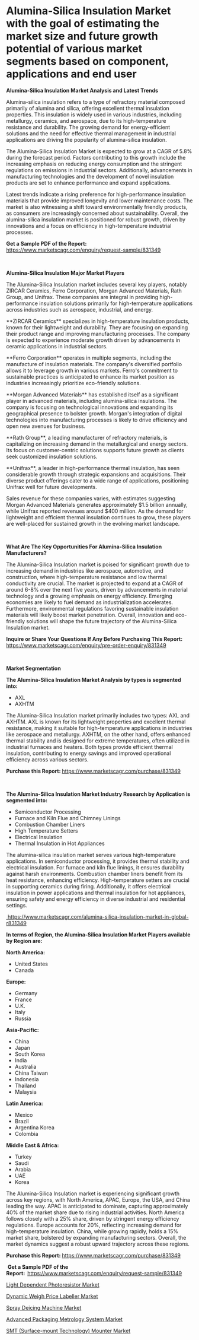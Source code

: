 <p><h1>Alumina-Silica Insulation Market with the goal of estimating the market size and future growth potential of various market segments based on component, applications and end user</h1></p><p><strong>Alumina-Silica Insulation Market Analysis and Latest Trends</strong></p>
<p><p>Alumina-silica insulation refers to a type of refractory material composed primarily of alumina and silica, offering excellent thermal insulation properties. This insulation is widely used in various industries, including metallurgy, ceramics, and aerospace, due to its high-temperature resistance and durability. The growing demand for energy-efficient solutions and the need for effective thermal management in industrial applications are driving the popularity of alumina-silica insulation.</p><p>The Alumina-Silica Insulation Market is expected to grow at a CAGR of 5.8% during the forecast period. Factors contributing to this growth include the increasing emphasis on reducing energy consumption and the stringent regulations on emissions in industrial sectors. Additionally, advancements in manufacturing technologies and the development of novel insulation products are set to enhance performance and expand applications. </p><p>Latest trends indicate a rising preference for high-performance insulation materials that provide improved longevity and lower maintenance costs. The market is also witnessing a shift toward environmentally friendly products, as consumers are increasingly concerned about sustainability. Overall, the alumina-silica insulation market is positioned for robust growth, driven by innovations and a focus on efficiency in high-temperature industrial processes.</p></p>
<p><strong>Get a Sample PDF of the Report:&nbsp;</strong> <a href="https://www.marketscagr.com/enquiry/request-sample/831349?utm_campaign=1128&utm_medium=2&utm_source=Github&utm_content=ia&utm_term=13102024&utm_id=alumina-silica-insulation">https://www.marketscagr.com/enquiry/request-sample/831349</a></p>
<p>&nbsp;</p>
<p><strong>Alumina-Silica Insulation Major Market Players</strong></p>
<p><p>The Alumina-Silica Insulation market includes several key players, notably ZIRCAR Ceramics, Ferro Corporation, Morgan Advanced Materials, Rath Group, and Unifrax. These companies are integral in providing high-performance insulation solutions primarily for high-temperature applications across industries such as aerospace, industrial, and energy.</p><p>**ZIRCAR Ceramics** specializes in high-temperature insulation products, known for their lightweight and durability. They are focusing on expanding their product range and improving manufacturing processes. The company is expected to experience moderate growth driven by advancements in ceramic applications in industrial sectors.</p><p>**Ferro Corporation** operates in multiple segments, including the manufacture of insulation materials. The company's diversified portfolio allows it to leverage growth in various markets. Ferro's commitment to sustainable practices is anticipated to enhance its market position as industries increasingly prioritize eco-friendly solutions.</p><p>**Morgan Advanced Materials** has established itself as a significant player in advanced materials, including alumina-silica insulations. The company is focusing on technological innovations and expanding its geographical presence to bolster growth. Morgan's integration of digital technologies into manufacturing processes is likely to drive efficiency and open new avenues for business.</p><p>**Rath Group**, a leading manufacturer of refractory materials, is capitalizing on increasing demand in the metallurgical and energy sectors. Its focus on customer-centric solutions supports future growth as clients seek customized insulation solutions.</p><p>**Unifrax**, a leader in high-performance thermal insulation, has seen considerable growth through strategic expansions and acquisitions. Their diverse product offerings cater to a wide range of applications, positioning Unifrax well for future developments.</p><p>Sales revenue for these companies varies, with estimates suggesting Morgan Advanced Materials generates approximately $1.5 billion annually, while Unifrax reported revenues around $400 million. As the demand for lightweight and efficient thermal insulation continues to grow, these players are well-placed for sustained growth in the evolving market landscape.</p></p>
<p>&nbsp;</p>
<p><strong>What Are The Key Opportunities For Alumina-Silica Insulation Manufacturers?</strong></p>
<p><p>The Alumina-Silica Insulation market is poised for significant growth due to increasing demand in industries like aerospace, automotive, and construction, where high-temperature resistance and low thermal conductivity are crucial. The market is projected to expand at a CAGR of around 6-8% over the next five years, driven by advancements in material technology and a growing emphasis on energy efficiency. Emerging economies are likely to fuel demand as industrialization accelerates. Furthermore, environmental regulations favoring sustainable insulation materials will likely boost market penetration. Overall, innovation and eco-friendly solutions will shape the future trajectory of the Alumina-Silica Insulation market.</p></p>
<p><strong>Inquire or Share Your Questions If Any Before Purchasing This Report:</strong> <a href="https://www.marketscagr.com/enquiry/pre-order-enquiry/831349?utm_campaign=1128&utm_medium=2&utm_source=Github&utm_content=ia&utm_term=13102024&utm_id=alumina-silica-insulation">https://www.marketscagr.com/enquiry/pre-order-enquiry/831349</a></p>
<p>&nbsp;</p>
<p><strong>Market Segmentation</strong></p>
<p><strong>The Alumina-Silica Insulation Market Analysis by types is segmented into:</strong></p>
<p><ul><li>AXL</li><li>AXHTM</li></ul></p>
<p><p>The Alumina-Silica Insulation market primarily includes two types: AXL and AXHTM. AXL is known for its lightweight properties and excellent thermal resistance, making it suitable for high-temperature applications in industries like aerospace and metallurgy. AXHTM, on the other hand, offers enhanced thermal stability and is designed for extreme temperatures, often utilized in industrial furnaces and heaters. Both types provide efficient thermal insulation, contributing to energy savings and improved operational efficiency across various sectors.</p></p>
<p><strong>Purchase this Report:&nbsp;</strong><a href="https://www.marketscagr.com/purchase/831349?utm_campaign=1128&utm_medium=2&utm_source=Github&utm_content=ia&utm_term=13102024&utm_id=alumina-silica-insulation">https://www.marketscagr.com/purchase/831349</a></p>
<p>&nbsp;</p>
<p><strong>The Alumina-Silica Insulation Market Industry Research by Application is segmented into:</strong></p>
<p><ul><li>Semiconductor Processing</li><li>Furnace and Kiln Flue and Chimney Linings</li><li>Combustion Chamber Liners</li><li>High Temperature Setters</li><li>Electrical Insulation</li><li>Thermal Insulation in Hot Appliances</li></ul></p>
<p><p>The alumina-silica insulation market serves various high-temperature applications. In semiconductor processing, it provides thermal stability and electrical insulation. For furnace and kiln flue linings, it ensures durability against harsh environments. Combustion chamber liners benefit from its heat resistance, enhancing efficiency. High-temperature setters are crucial in supporting ceramics during firing. Additionally, it offers electrical insulation in power applications and thermal insulation for hot appliances, ensuring safety and energy efficiency in diverse industrial and residential settings.</p></p>
<p><a href="https://www.marketscagr.com/alumina-silica-insulation-market-in-global-r831349?utm_campaign=1128&utm_medium=2&utm_source=Github&utm_content=ia&utm_term=13102024&utm_id=alumina-silica-insulation">&nbsp;https://www.marketscagr.com/alumina-silica-insulation-market-in-global-r831349</a></p>
<p><strong>In terms of Region, the Alumina-Silica Insulation Market Players available by Region are:</strong></p>
<p>
    <p> <strong> North America: </strong>
        <ul>
            <li>United States</li>
            <li>Canada</li>
        </ul>
        </p> 
    <p> <strong> Europe: </strong>
        <ul>
            <li>Germany</li>
            <li>France</li>
            <li>U.K.</li>
            <li>Italy</li>
            <li>Russia</li>
        </ul>
        </p> 
    <p> <strong> Asia-Pacific: </strong>
        <ul>
            <li>China</li>
            <li>Japan</li>
            <li>South Korea</li>
            <li>India</li>
            <li>Australia</li>
            <li>China Taiwan</li>
            <li>Indonesia</li>
            <li>Thailand</li>
            <li>Malaysia</li>
        </ul>
        </p> 
    <p> <strong> Latin America: </strong>
        <ul>
            <li>Mexico</li>
            <li>Brazil</li>
            <li>Argentina Korea</li>
            <li>Colombia</li>
        </ul>
        </p> 
    <p> <strong> Middle East & Africa: </strong>
        <ul>
            <li>Turkey</li>
            <li>Saudi</li>
            <li>Arabia</li>
            <li>UAE</li>
            <li>Korea</li>
        </ul>
    </p>
    </p>
<p><p>The Alumina-Silica Insulation market is experiencing significant growth across key regions, with North America, APAC, Europe, the USA, and China leading the way. APAC is anticipated to dominate, capturing approximately 40% of the market share due to rising industrial activities. North America follows closely with a 25% share, driven by stringent energy efficiency regulations. Europe accounts for 20%, reflecting increasing demand for high-temperature insulation. China, while growing rapidly, holds a 15% market share, bolstered by expanding manufacturing sectors. Overall, the market dynamics suggest a robust upward trajectory across these regions.</p></p>
<p><strong>Purchase this Report: </strong><a href="https://www.marketscagr.com/purchase/831349?utm_campaign=1128&utm_medium=2&utm_source=Github&utm_content=ia&utm_term=13102024&utm_id=alumina-silica-insulation">https://www.marketscagr.com/purchase/831349</a></p>
<p>&nbsp;<strong>Get a Sample PDF of the Report:&nbsp;&nbsp;</strong><a href="https://www.marketscagr.com/enquiry/request-sample/831349?utm_campaign=1128&utm_medium=2&utm_source=Github&utm_content=ia&utm_term=13102024&utm_id=alumina-silica-insulation">https://www.marketscagr.com/enquiry/request-sample/831349</a></p>
<p><strong></strong></p>
<p><p><a href="https://www.linkedin.com/pulse/light-dependent-photoresistor-market-opportunities-emerging-yzmyf?utm_campaign=1128&utm_medium=2&utm_source=Github&utm_content=ia&utm_term=13102024&utm_id=alumina-silica-insulation">Light Dependent Photoresistor Market</a></p><p><a href="https://www.linkedin.com/pulse/dynamic-weigh-price-labeller-market-size-growth-trends-waymc?utm_campaign=1128&utm_medium=2&utm_source=Github&utm_content=ia&utm_term=13102024&utm_id=alumina-silica-insulation">Dynamic Weigh Price Labeller Market</a></p><p><a href="https://www.linkedin.com/pulse/spray-deicing-machine-market-refracting-trends-consumer-behaviors-w8zxf?utm_campaign=1128&utm_medium=2&utm_source=Github&utm_content=ia&utm_term=13102024&utm_id=alumina-silica-insulation">Spray Deicing Machine Market</a></p><p><a href="https://www.linkedin.com/pulse/advanced-packaging-metrology-system-market-evolution-future-gxyxf?utm_campaign=1128&utm_medium=2&utm_source=Github&utm_content=ia&utm_term=13102024&utm_id=alumina-silica-insulation">Advanced Packaging Metrology System Market</a></p><p><a href="https://www.linkedin.com/pulse/smt-surface-mount-technology-mounter-market-maturity-analysis-kqupf?utm_campaign=1128&utm_medium=2&utm_source=Github&utm_content=ia&utm_term=13102024&utm_id=alumina-silica-insulation">SMT (Surface-mount Technology) Mounter Market</a></p></p>